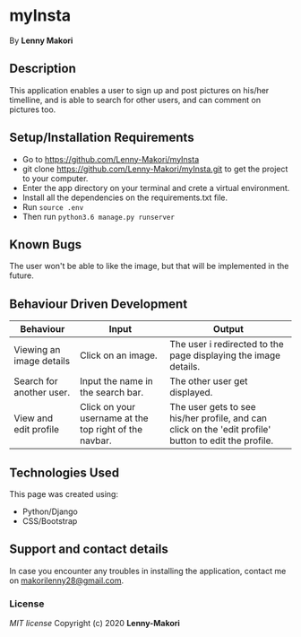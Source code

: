 # myInsta

By **Lenny Makori**

## Description
This application enables a user to sign up and post pictures on his/her timelline, and is able to search for other users, and can comment on pictures too.

## Setup/Installation Requirements
* Go to https://github.com/Lenny-Makori/myInsta
* git clone https://github.com/Lenny-Makori/myInsta.git to get the project to your computer.
* Enter the app directory on your terminal and crete a virtual environment.
* Install all the dependencies on the requirements.txt file.
* Run `source .env`
* Then run `python3.6 manage.py runserver`

## Known Bugs
The user won't be able to like the image, but that will be implemented in the future.

## Behaviour Driven Development
| Behaviour  | Input | Output |
| ------------- | ------------- | ------------- |
| Viewing an image details | Click on an image. | The user i redirected to the page displaying the image details. |
| Search for another user. | Input the name in the search bar. | The other user get displayed.  |
| View and edit profile | Click on your username at the top right of the navbar. | The user gets to see his/her profile, and can click on the 'edit profile' button to edit the profile. |

## Technologies Used
This page was created using: 
* Python/Django
* CSS/Bootstrap

## Support and contact details
In case you encounter any  troubles in installing the application, contact me on makorilenny28@gmail.com.


### License
*MIT license*
Copyright (c) 2020 **Lenny-Makori**